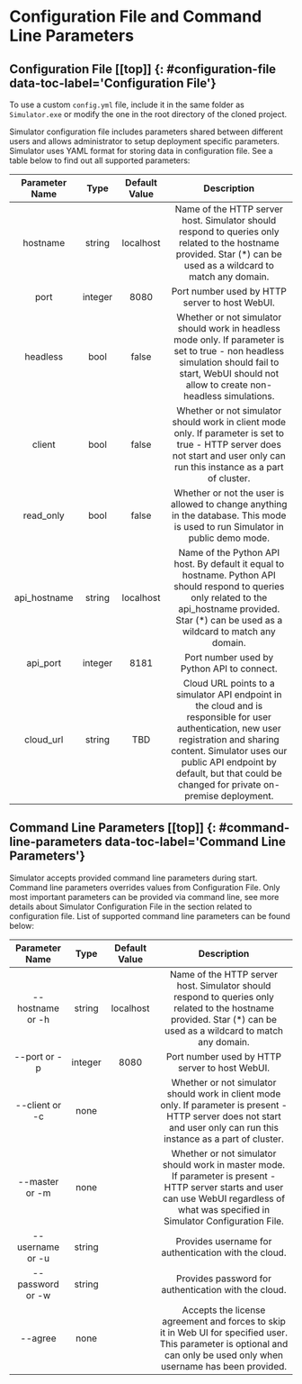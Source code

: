 # Configuration File and Command Line Parameters [](#top)

## Configuration File [[top]] {: #configuration-file data-toc-label='Configuration File'}
To use a custom `config.yml` file, include it in the same folder as `Simulator.exe` or modify the one in the root directory of the cloned project.

Simulator configuration file includes parameters shared between different users and allows administrator to setup deployment specific parameters. Simulator uses YAML format for storing data in configuration file. See a table below to find out all supported parameters:

|Parameter Name|Type|Default Value|Description|
|:-:|:-:|:-:|:-:|
|hostname|string|localhost|Name of the HTTP server host. Simulator should respond to queries only related to the hostname provided. Star (*) can be used as a wildcard to match any domain.|
|port|integer|8080|Port number used by HTTP server to host WebUI.|
|headless|bool|false|Whether or not simulator should work in headless mode only. If parameter is set to true - non headless simulation should fail to start, WebUI should not allow to create non-headless simulations.|
|client|bool|false|Whether or not simulator should work in client mode only. If parameter is set to true - HTTP server does not start and user only can run this instance as a part of cluster.|
|read_only|bool|false|Whether or not the user is allowed to change anything in the database. This mode is used to run Simulator in public demo mode.|
|api_hostname|string|localhost|Name of the Python API host. By default it equal to hostname. Python API should respond to queries only related to the api_hostname provided. Star (*) can be used as a wildcard to match any domain.|
|api_port|integer|8181|Port number used by Python API to connect.|
|cloud_url|string|TBD|Cloud URL points to a simulator API endpoint in the cloud and is responsible for user authentication, new user registration and sharing content. Simulator uses our public API endpoint by default, but that could be changed for private on-premise deployment.|

## Command Line Parameters [[top]] {: #command-line-parameters data-toc-label='Command Line Parameters'}
Simulator accepts provided command line parameters during start. Command line parameters overrides values from Configuration File. Only most important parameters can be provided via command line, see more details about Simulator Configuration File in the section related to configuration file. List of supported command line parameters can be found below:

|Parameter Name|Type|Default Value|Description|
|:-:|:-:|:-:|:-:|
|--hostname or -h|string|localhost|Name of the HTTP server host. Simulator should respond to queries only related to the hostname provided. Star (*) can be used as a wildcard to match any domain.|
|--port or -p|integer|8080|Port number used by HTTP server to host WebUI.|
|--client or -c|none||Whether or not simulator should work in client mode only. If parameter is present - HTTP server does not start and user only can run this instance as a part of cluster.|
|--master or -m|none||Whether or not simulator should work in master mode. If parameter is present - HTTP server starts and user can use WebUI regardless of what was specified in Simulator Configuration File.|
|--username or -u|string||Provides username for authentication with the cloud.|
|--password or -w|string||Provides password for authentication with the cloud.|
|--agree|none||Accepts the license agreement and forces to skip it in Web UI for specified user. This parameter is optional and can only be used only when username has been provided.|
